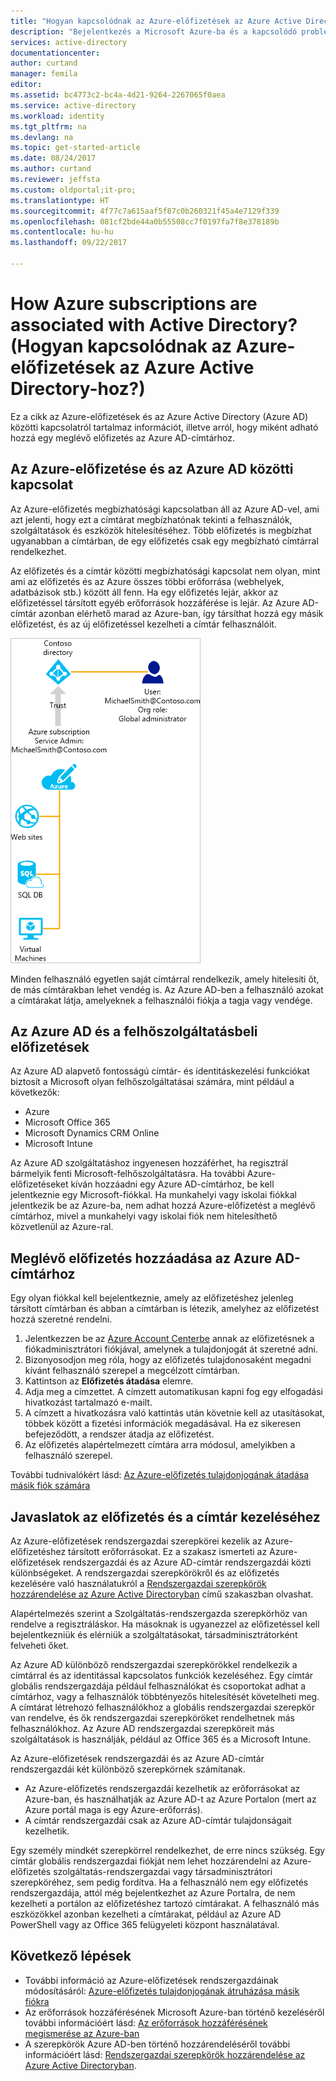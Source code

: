 ```yaml
---
title: "Hogyan kapcsolódnak az Azure-előfizetések az Azure Active Directoryhoz? | Microsoft Docs"
description: "Bejelentkezés a Microsoft Azure-ba és a kapcsolódó problémák, például az Azure-előfizetések és az Azure Active Directory közötti kapcsolat."
services: active-directory
documentationcenter: 
author: curtand
manager: femila
editor: 
ms.assetid: bc4773c2-bc4a-4d21-9264-2267065f0aea
ms.service: active-directory
ms.workload: identity
ms.tgt_pltfrm: na
ms.devlang: na
ms.topic: get-started-article
ms.date: 08/24/2017
ms.author: curtand
ms.reviewer: jeffsta
ms.custom: oldportal;it-pro;
ms.translationtype: HT
ms.sourcegitcommit: 4f77c7a615aaf5f87c0b260321f45a4e7129f339
ms.openlocfilehash: 081cf2bde44a0b55508cc7f0197fa7f8e378189b
ms.contentlocale: hu-hu
ms.lasthandoff: 09/22/2017

---
```

# <a name="how-azure-subscriptions-are-associated-with-azure-active-directory"></a>How Azure subscriptions are associated with Active Directory? (Hogyan kapcsolódnak az Azure-előfizetések az Azure Active Directory-hoz?)
Ez a cikk az Azure-előfizetések és az Azure Active Directory (Azure AD) közötti kapcsolatról tartalmaz információt, illetve arról, hogy miként adható hozzá egy meglévő előfizetés az Azure AD-címtárhoz.

## <a name="your-azure-subscriptions-relationship-to-azure-ad"></a>Az Azure-előfizetése és az Azure AD közötti kapcsolat
Az Azure-előfizetés megbízhatósági kapcsolatban áll az Azure AD-vel, ami azt jelenti, hogy ezt a címtárat megbízhatónak tekinti a felhasználók, szolgáltatások és eszközök hitelesítéséhez. Több előfizetés is megbízhat ugyanabban a címtárban, de egy előfizetés csak egy megbízható címtárral rendelkezhet. 

Az előfizetés és a címtár közötti megbízhatósági kapcsolat nem olyan, mint ami az előfizetés és az Azure összes többi erőforrása (webhelyek, adatbázisok stb.) között áll fenn. Ha egy előfizetés lejár, akkor az előfizetéssel társított egyéb erőforrások hozzáférése is lejár. Az Azure AD-címtár azonban elérhető marad az Azure-ban, így társíthat hozzá egy másik előfizetést, és az új előfizetéssel kezelheti a címtár felhasználóit.

![az előfizetések társításának módját ábrázoló diagram](./media/active-directory-how-subscriptions-associated-directory/WAAD_OrgAccountSubscription.png)

Minden felhasználó egyetlen saját címtárral rendelkezik, amely hitelesíti őt, de más címtárakban lehet vendég is. Az Azure AD-ben a felhasználó azokat a címtárakat látja, amelyeknek a felhasználói fiókja a tagja vagy vendége.

## <a name="azure-ad-and-cloud-service-subscriptions"></a>Az Azure AD és a felhőszolgáltatásbeli előfizetések
Az Azure AD alapvető fontosságú címtár- és identitáskezelési funkciókat biztosít a Microsoft olyan felhőszolgáltatásai számára, mint például a következők:

* Azure
* Microsoft Office 365
* Microsoft Dynamics CRM Online
* Microsoft Intune

Az Azure AD szolgáltatáshoz ingyenesen hozzáférhet, ha regisztrál bármelyik fenti Microsoft-felhőszolgáltatásra. Ha további Azure-előfizetéseket kíván hozzáadni egy Azure AD-címtárhoz, be kell jelentkeznie egy Microsoft-fiókkal. Ha munkahelyi vagy iskolai fiókkal jelentkezik be az Azure-ba, nem adhat hozzá Azure-előfizetést a meglévő címtárhoz, mivel a munkahelyi vagy iskolai fiók nem hitelesíthető közvetlenül az Azure-ral. 

## <a name="to-add-an-existing-subscription-to-your-azure-ad-directory"></a>Meglévő előfizetés hozzáadása az Azure AD-címtárhoz
Egy olyan fiókkal kell bejelentkeznie, amely az előfizetéshez jelenleg társított címtárban és abban a címtárban is létezik, amelyhez az előfizetést hozzá szeretné rendelni. 

1. Jelentkezzen be az [Azure Account Centerbe](https://account.azure.com/Subscriptions) annak az előfizetésnek a fiókadminisztrátori fiókjával, amelynek a tulajdonjogát át szeretné adni.
2. Bizonyosodjon meg róla, hogy az előfizetés tulajdonosaként megadni kívánt felhasználó szerepel a megcélzott címtárban.
3. Kattintson az **Előfizetés átadása** elemre.
4. Adja meg a címzettet. A címzett automatikusan kapni fog egy elfogadási hivatkozást tartalmazó e-mailt.
5. A címzett a hivatkozásra való kattintás után követnie kell az utasításokat, többek között a fizetési információk megadásával. Ha ez sikeresen befejeződött, a rendszer átadja az előfizetést. 
6. Az előfizetés alapértelmezett címtára arra módosul, amelyikben a felhasználó szerepel.

További tudnivalókért lásd: [Az Azure-előfizetés tulajdonjogának átadása másik fiók számára](../billing/billing-subscription-transfer.md)

## <a name="suggestions-to-manage-both-a-subscription-and-a-directory"></a>Javaslatok az előfizetés és a címtár kezeléséhez
Az Azure-előfizetések rendszergazdai szerepkörei kezelik az Azure-előfizetéshez társított erőforrásokat. Ez a szakasz ismerteti az Azure-előfizetések rendszergazdái és az Azure AD-címtár rendszergazdái közti különbségeket. A rendszergazdai szerepkörökről és az előfizetés kezelésére való használatukról a [Rendszergazdai szerepkörök hozzárendelése az Azure Active Directoryban](active-directory-assign-admin-roles.md) című szakaszban olvashat.

Alapértelmezés szerint a Szolgáltatás-rendszergazda szerepkörhöz van rendelve a regisztráláskor. Ha másoknak is ugyanezzel az előfizetéssel kell bejelentkezniük és elérniük a szolgáltatásokat, társadminisztrátorként felveheti őket. 

Az Azure AD különböző rendszergazdai szerepkörökkel rendelkezik a címtárral és az identitással kapcsolatos funkciók kezeléséhez. Egy címtár globális rendszergazdája például felhasználókat és csoportokat adhat a címtárhoz, vagy a felhasználók többtényezős hitelesítését követelheti meg. A címtárat létrehozó felhasználókhoz a globális rendszergazdai szerepkör van rendelve, és ők rendszergazdai szerepköröket rendelhetnek más felhasználókhoz. Az Azure AD rendszergazdai szerepköreit más szolgáltatások is használják, például az Office 365 és a Microsoft Intune. 

Az Azure-előfizetések rendszergazdái és az Azure AD-címtár rendszergazdái két különböző szerepkörnek számítanak. 
* Az Azure-előfizetés rendszergazdái kezelhetik az erőforrásokat az Azure-ban, és használhatják az Azure AD-t az Azure Portalon (mert az Azure portál maga is egy Azure-erőforrás). 
* A címtár rendszergazdái csak az Azure AD-címtár tulajdonságait kezelhetik.

Egy személy mindkét szerepkörrel rendelkezhet, de erre nincs szükség. Egy címtár globális rendszergazdai fiókját nem lehet hozzárendelni az Azure-előfizetés szolgáltatás-rendszergazdai vagy társadminisztrátori szerepköréhez, sem pedig fordítva. Ha a felhasználó nem egy előfizetés rendszergazdája, attól még bejelentkezhet az Azure Portalra, de nem kezelheti a portálon az előfizetéshez tartozó címtárakat. A felhasználó más eszközökkel azonban kezelheti a címtárakat, például az Azure AD PowerShell vagy az Office 365 felügyeleti központ használatával.

## <a name="next-steps"></a>Következő lépések
* További információ az Azure-előfizetések rendszergazdáinak módosításáról: [Azure-előfizetés tulajdonjogának átruházása másik fiókra](../billing/billing-subscription-transfer.md)
* Az erőforrások hozzáférésének Microsoft Azure-ban történő kezeléséről további információért lásd: [Az erőforrások hozzáférésének megismerése az Azure-ban](active-directory-understanding-resource-access.md)
* A szerepkörök Azure AD-ben történő hozzárendeléséről további információért lásd: [Rendszergazdai szerepkörök hozzárendelése az Azure Active Directoryban](active-directory-assign-admin-roles-azure-portal.md).

<!--Image references-->
[1]: ./media/active-directory-how-subscriptions-associated-directory/WAAD_PassThruAuth.png
[2]: ./media/active-directory-how-subscriptions-associated-directory/WAAD_OrgAccountSubscription.png
[3]: ./media/active-directory-how-subscriptions-associated-directory/WAAD_SignInDisambiguation.PNG

